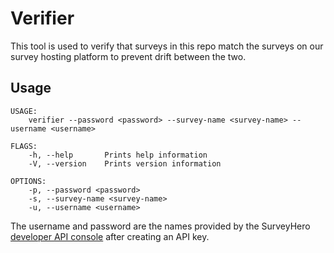 # Verifier

This tool is used to verify that surveys in this repo match the surveys on our survey hosting platform to prevent drift between the two.

## Usage

```
USAGE:
    verifier --password <password> --survey-name <survey-name> --username <username>

FLAGS:
    -h, --help       Prints help information
    -V, --version    Prints version information

OPTIONS:
    -p, --password <password>          
    -s, --survey-name <survey-name>    
    -u, --username <username>  
```

The username and password are the names provided by the SurveyHero [developer API console](https://www.surveyhero.com/user/account/api) after creating an API key.